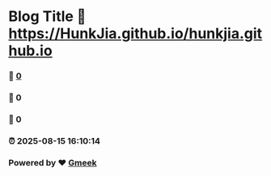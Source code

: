 # Blog Title :link: https://HunkJia.github.io/hunkjia.github.io 
### :page_facing_up: [0](https://HunkJia.github.io/hunkjia.github.io/tag.html) 
### :speech_balloon: 0 
### :hibiscus: 0 
### :alarm_clock: 2025-08-15 16:10:14 
### Powered by :heart: [Gmeek](https://github.com/Meekdai/Gmeek)


